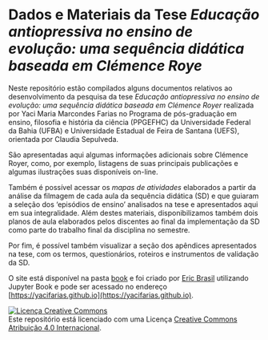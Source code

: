 # Dados e Materiais da Tese *Educação antiopressiva no ensino de evolução: uma sequência didática baseada em Clémence Roye*

Neste repositório estão compilados alguns documentos relativos ao desenvolvimento da pesquisa da tese *Educação antiopressiva no ensino de evolução: uma sequência didática baseada em Clémence Royer* realizada por Yaci Maria Marcondes Farias no Programa de pós-graduação em ensino, filosofia e história da ciência (PPGEFHC) da Universidade Federal da Bahia (UFBA) e Universidade Estadual de Feira de Santana (UEFS), orientada por Claudia Sepulveda.

São apresentadas aqui algumas informações adicionais sobre Clémence Royer, como, por exemplo, listagens de suas principais publicações e algumas ilustrações suas disponíveis on-line.

Também é possível acessar os _mapas de atividades_ elaborados a partir da análise da filmagem de cada aula da sequência didática (SD) e que guiaram a seleção dos ‘episódios de ensino’ analisados na tese e apresentados aqui em sua integralidade. Além destes materiais, disponibilizamos também dois planos de aula elaborados pelos discentes ao final da implementação da SD como parte do trabalho final da disciplina no semestre.

Por fim, é possível também visualizar a seção dos apêndices apresentados na tese, com os termos, questionários, roteiros e instrumentos de validação da SD.

O site está disponível na pasta [book](book/) e foi criado por [Eric Brasil](https://ericbrasiln.github.io) utilizando Jupyter Book e pode ser acessado no endereço [https://yacifarias.github.io](https://yacifarias.github.io).

<a rel="license" href="http://creativecommons.org/licenses/by/4.0/"><img alt="Licença Creative Commons" style="border-width:0" src="https://i.creativecommons.org/l/by/4.0/88x31.png" /></a><br />Este repositório está licenciado com uma Licença <a rel="license" href="http://creativecommons.org/licenses/by/4.0/">Creative Commons Atribuição 4.0 Internacional</a>.
